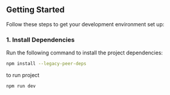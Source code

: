 

## Getting Started

Follow these steps to get your development environment set up:

### 1. Install Dependencies

Run the following command to install the project dependencies:

```bash
npm install --legacy-peer-deps
```

to run project
```bash
npm run dev
```

